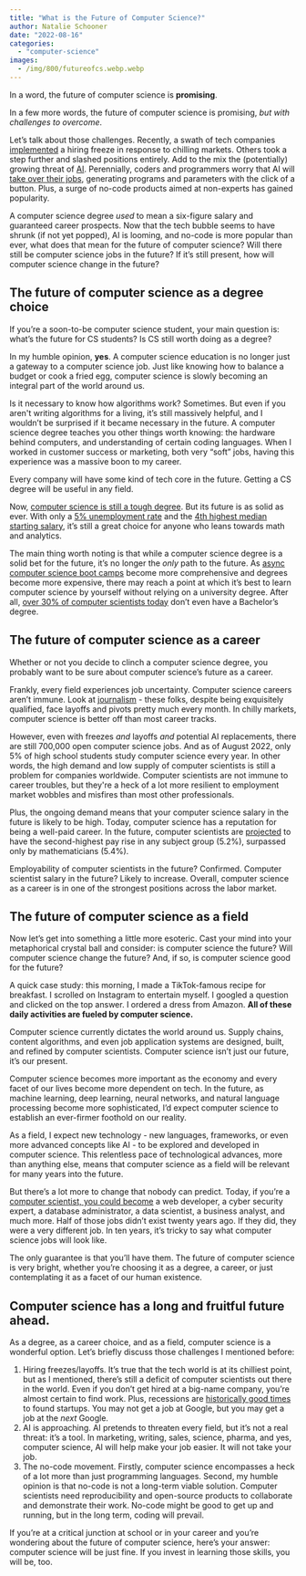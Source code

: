 ```yaml
---
title: "What is the Future of Computer Science?"
author: Natalie Schooner
date: "2022-08-16"
categories: 
  - "computer-science"
images:
  - /img/800/futureofcs.webp.webp
---
```


In a word, the future of computer science is **promising**.

In a few more words, the future of computer science is promising, *but with challenges to overcome*.

Let’s talk about those challenges. Recently, a swath of tech companies [implemented](https://news.yahoo.com/tesla-apple-microsoft-peloton-all-of-tech-companies-hitting-the-brakes-on-hiring-202428628.html) a hiring freeze in response to chilling markets. Others took a step further and slashed positions entirely. Add to the mix the (potentially) growing threat of [AI](https://www.techslang.com/will-programmers-become-obsolete-because-of-ai/). Perennially, coders and programmers worry that AI will [take over their jobs](https://www.techslang.com/will-programmers-become-obsolete-because-of-ai/), generating programs and parameters with the click of a button. Plus, a surge of no-code products aimed at non-experts has gained popularity.

A computer science degree *used* to mean a six-figure salary and guaranteed career prospects. Now that the tech bubble seems to have shrunk (if not yet popped), AI is looming, and no-code is more popular than ever, what does that mean for the future of computer science? Will there still be computer science jobs in the future? If it’s still present, how will computer science change in the future?

## The future of computer science as a degree choice

If you’re a soon-to-be computer science student, your main question is: what’s the future for CS students? Is CS still worth doing as a degree?

In my humble opinion, **yes**. A computer science education is no longer just a gateway to a computer science job. Just like knowing how to balance a budget or cook a fried egg, computer science is slowly becoming an integral part of the world around us.

Is it necessary to know how algorithms work? Sometimes. But even if you aren't writing algorithms for a living, it’s still massively helpful, and I wouldn’t be surprised if it became necessary in the future. A computer science degree teaches you other things worth knowing: the hardware behind computers, and understanding of certain coding languages. When I worked in customer success or marketing, both very “soft” jobs, having this experience was a massive boon to my career.

Every company will have some kind of tech core in the future. Getting a CS degree will be useful in any field.

Now, [computer science is still a tough degree](/computer-science/is-computer-science-hard/). But its future is as solid as ever. With only a [5% unemployment rate](https://www.newyorkfed.org/research/college-labor-market/index#/outcomes-by-major) and the [4th highest median starting salary](https://www.newyorkfed.org/research/college-labor-market/index#/outcomes-by-major), it’s still a great choice for anyone who leans towards math and analytics.

The main thing worth noting is that while a computer science degree is a solid bet for the future, it’s no longer the *only* path to the future. As [async computer science boot camps](http://boot.dev) become more comprehensive and degrees become more expensive, there may reach a point at which it’s best to learn computer science by yourself without relying on a university degree. After all, [over 30% of computer scientists today](https://www.zippia.com/computer-scientist-jobs/demographics/) don’t even have a Bachelor’s degree.

## The future of computer science as a career

Whether or not you decide to clinch a computer science degree, you probably want to be sure about computer science’s future as a career.

Frankly, every field experiences job uncertainty. Computer science careers aren’t immune. Look at [journalism](https://www.cjr.org/tow_center_reports/more-than-6150-news-workers-laid-off.php) - these folks, despite being exquisitely qualified, face layoffs and pivots pretty much every month. In chilly markets, computer science is better off than most career tracks.

However, even with freezes *and* layoffs *and* potential AI replacements, there are still 700,000 open computer science jobs. And as of August 2022, only 5% of high school students study computer science every year. In other words, the high demand and low supply of computer scientists is still a problem for companies worldwide. Computer scientists are not immune to career troubles, but they're a heck of a lot more resilient to employment market wobbles and misfires than most other professionals.

Plus, the ongoing demand means that your computer science salary in the future is likely to be high. Today, computer science has a reputation for being a well-paid career. In the future, computer scientists are [projected](https://www2.staffingindustry.com/Editorial/IT-Staffing-Report/Feb.-3-2022/Starting-salaries-for-computer-sciences-grads-to-rise-5.2-NACE) to have the second-highest pay rise in any subject group (5.2%), surpassed only by mathematicians (5.4%).

Employability of computer scientists in the future? Confirmed. Computer scientist salary in the future? Likely to increase. Overall, computer science as a career is in one of the strongest positions across the labor market.

## The future of computer science as a field

Now let’s get into something a little more esoteric. Cast your mind into your metaphorical crystal ball and consider: is computer science the future? Will computer science change the future? And, if so, is computer science good for the future?

A quick case study: this morning, I made a TikTok-famous recipe for breakfast. I scrolled on Instagram to entertain myself. I googled a question and clicked on the top answer. I ordered a dress from Amazon. **All of these daily activities are fueled by computer science.**

Computer science currently dictates the world around us. Supply chains, content algorithms, and even job application systems are designed, built, and refined by computer scientists. Computer science isn’t just our future, it’s our present.

Computer science becomes more important as the economy and every facet of our lives become more dependent on tech. In the future, as machine learning, deep learning, neural networks, and natural language processing become more sophisticated, I’d expect computer science to establish an ever-firmer foothold on our reality.

As a field, I expect new technology - new languages, frameworks, or even more advanced concepts like AI - to be explored and developed in computer science. This relentless pace of technological advances, more than anything else, means that computer science as a field will be relevant for many years into the future.

But there’s a lot more to change that nobody can predict. Today, if you’re a [computer scientist, you could become](/computer-science/highest-paying-computer-science-jobs) a web developer, a cyber security expert, a database administrator, a data scientist, a business analyst, and much more. Half of those jobs didn’t exist twenty years ago. If they did, they were a very different job. In ten years, it’s tricky to say what computer science jobs will look like.

The only guarantee is that you’ll have them. The future of computer science is very bright, whether you’re choosing it as a degree, a career, or just contemplating it as a facet of our human existence.

## Computer science has a long and fruitful future ahead.

As a degree, as a career choice, and as a field, computer science is a wonderful option. Let’s briefly discuss those challenges I mentioned before:

1. Hiring freezes/layoffs. It’s true that the tech world is at its chilliest point, but as I mentioned, there’s still a deficit of computer scientists out there in the world. Even if you don’t get hired at a big-name company, you’re almost certain to find work. Plus, recessions are [historically good times](https://republic.com/blog/investor-education/why-startup-investments-might-be-the-best-option-during-a-recession) to found startups. You may not get a job at Google, but you may get a job at the *next* Google.
2. AI is approaching. AI pretends to threaten every field, but it’s not a real threat: it’s a tool. In marketing, writing, sales, science, pharma, and yes, computer science, AI will help make your job easier. It will not take your job.
3. The no-code movement. Firstly, computer science encompasses a heck of a lot more than just programming languages. Second, my humble opinion is that no-code is not a long-term viable solution. Computer scientists need reproducibility and open-source products to collaborate and demonstrate their work. No-code might be good to get up and running, but in the long term, coding will prevail.

If you’re at a critical junction at school or in your career and you’re wondering about the future of computer science, here’s your answer: computer science will be just fine. If you invest in learning those skills, you will be, too.
